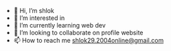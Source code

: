 - 👋 Hi, I’m shlok
- 👀 I’m interested in 
- 🌱 I’m currently learning web dev
- 💞️ I’m looking to collaborate on profile website
- 📫 How to reach me shlok29.2004online@gmail.com 

<!---
shloooooook/shloooooook is a ✨ special ✨ repository because its `README.md` (this file) appears on your GitHub profile.
You can click the Preview link to take a look at your changes.
--->
